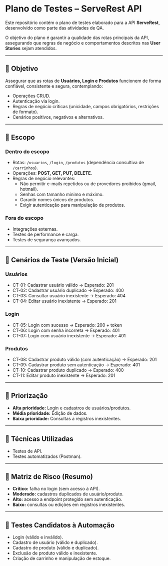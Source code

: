 # Plano de Testes – ServeRest API

Este repositório contém o plano de testes elaborado para a API **ServeRest**, desenvolvido como parte das atividades de QA.

O objetivo do plano é garantir a qualidade das rotas principais da API, assegurando que regras de negócio e comportamentos descritos nas **User Stories** sejam atendidos.

---

## 📌 Objetivo
Assegurar que as rotas de **Usuários, Login e Produtos** funcionem de forma confiável, consistente e segura, contemplando:
- Operações CRUD.
- Autenticação via login.
- Regras de negócio críticas (unicidade, campos obrigatórios, restrições de formato).
- Cenários positivos, negativos e alternativos.

---

## 📌 Escopo

### Dentro do escopo
- Rotas: `/usuarios`, `/login`, `/produtos` (dependência consultiva de `/carrinhos`).
- Operações: **POST, GET, PUT, DELETE**.
- Regras de negócio relevantes:
  - Não permitir e-mails repetidos ou de provedores proibidos (gmail, hotmail).
  - Senhas com tamanho mínimo e máximo.
  - Garantir nomes únicos de produtos.
  - Exigir autenticação para manipulação de produtos.

### Fora do escopo
- Integrações externas.
- Testes de performance e carga.
- Testes de segurança avançados.

---

## 📌 Cenários de Teste (Versão Inicial)

### Usuários
- CT-01: Cadastrar usuário válido → Esperado: 201
- CT-02: Cadastrar usuário duplicado → Esperado: 400
- CT-03: Consultar usuário inexistente → Esperado: 404
- CT-04: Editar usuário inexistente → Esperado: 201

### Login
- CT-05: Login com sucesso → Esperado: 200 + token
- CT-06: Login com senha incorreta → Esperado: 401
- CT-07: Login com usuário inexistente → Esperado: 401

### Produtos
- CT-08: Cadastrar produto válido (com autenticação) → Esperado: 201
- CT-09: Cadastrar produto sem autenticação → Esperado: 401
- CT-10: Cadastrar produto duplicado → Esperado: 400
- CT-11: Editar produto inexistente → Esperado: 201

---

## 📌 Priorização
- **Alta prioridade:** Login e cadastros de usuários/produtos.
- **Média prioridade:** Edição de dados.
- **Baixa prioridade:** Consultas a registros inexistentes.

---

## 📌 Técnicas Utilizadas
- Testes de API.
- Testes automatizados (Postman).

---

## 📌 Matriz de Risco (Resumo)
- **Crítico:** falha no login (sem acesso à API).  
- **Moderado:** cadastros duplicados de usuário/produto.  
- **Alto:** acesso a endpoint protegido sem autenticação.  
- **Baixo:** consultas ou edições em registros inexistentes.  

---

## 📌 Testes Candidatos à Automação
- Login (válido e inválido).  
- Cadastro de usuário (válido e duplicado).  
- Cadastro de produto (válido e duplicado).  
- Exclusão de produto válido e inexistente.  
- Criação de carrinho e manipulação de estoque.  
